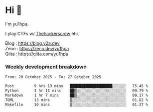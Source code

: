 # Hi 👋

I'm yu1hpa.

I play CTFs w/ [Thehackerscrew](https://www.thehackerscrew.team/) etc.

Blog : https://blog.y2a.dev  
Zenn : https://zenn.dev/yu1hpa  
Qiita : https://qiita.com/yu1hpa  

### Weekly development breakdown

<!--START_SECTION:waka-->

```txt
From: 20 October 2025 - To: 27 October 2025

Rust         9 hrs 13 mins   ███████████████████░░░░░░   75.45 %
Python       1 hr 11 mins    ██▒░░░░░░░░░░░░░░░░░░░░░░   09.79 %
Markdown     1 hr 7 mins     ██▒░░░░░░░░░░░░░░░░░░░░░░   09.17 %
TOML         13 mins         ▒░░░░░░░░░░░░░░░░░░░░░░░░   01.82 %
Makefile     10 mins         ▒░░░░░░░░░░░░░░░░░░░░░░░░   01.37 %
```

<!--END_SECTION:waka-->

